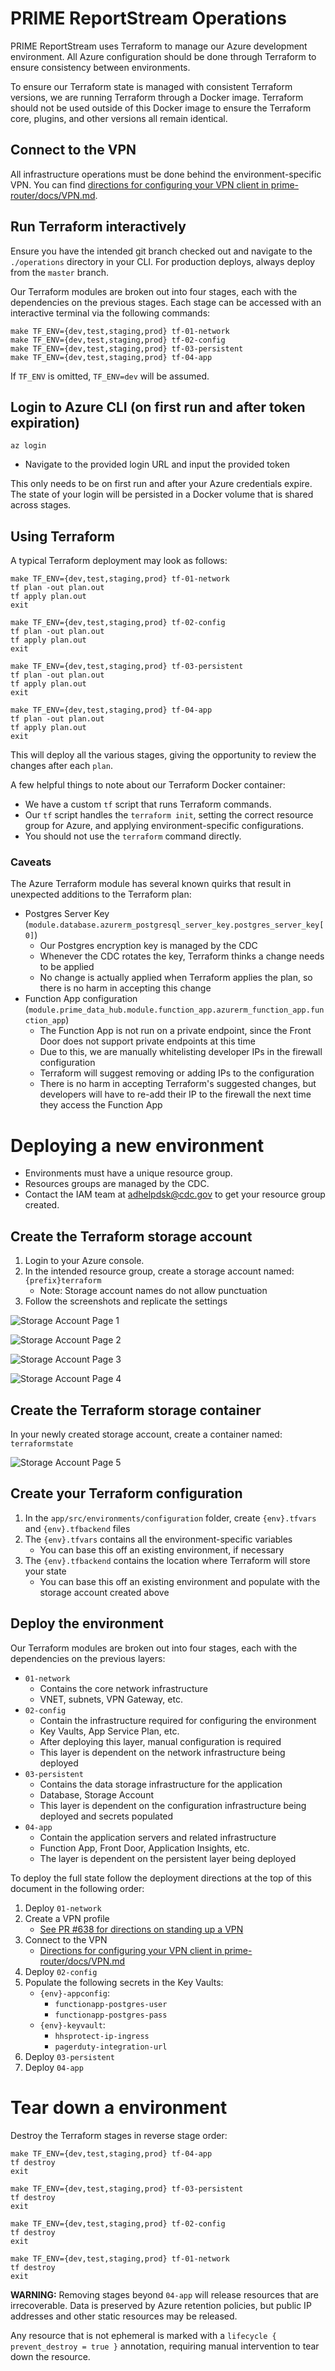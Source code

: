# PRIME ReportStream Operations

PRIME ReportStream uses Terraform to manage our Azure development environment. All Azure configuration should be done through Terraform to ensure consistency between environments.

To ensure our Terraform state is managed with consistent Terraform versions, we are running Terraform through a Docker image. Terraform should not be used outside of this Docker image to ensure the Terraform core, plugins, and other versions all remain identical.


## Connect to the VPN

All infrastructure operations must be done behind the environment-specific VPN. You can find [directions for configuring your VPN client in prime-router/docs/VPN.md](https://github.com/CDCgov/prime-data-hub/blob/master/prime-router/docs/vpn.md).


## Run Terraform interactively

Ensure you have the intended git branch checked out and navigate to the `./operations` directory in your CLI. For production deploys, always deploy from the `master` branch.

Our Terraform modules are broken out into four stages, each with the dependencies on the previous stages. Each stage can be accessed with an interactive terminal via the following commands:

```shell
make TF_ENV={dev,test,staging,prod} tf-01-network
make TF_ENV={dev,test,staging,prod} tf-02-config
make TF_ENV={dev,test,staging,prod} tf-03-persistent
make TF_ENV={dev,test,staging,prod} tf-04-app
```

If `TF_ENV` is omitted, `TF_ENV=dev` will be assumed.

## Login to Azure CLI (on first run and after token expiration)

```
az login
```

- Navigate to the provided login URL and input the provided token

This only needs to be on first run and after your Azure credentials expire. The state of your login will be persisted in a Docker volume that is shared across stages.


## Using Terraform

A typical Terraform deployment may look as follows:

```shell
make TF_ENV={dev,test,staging,prod} tf-01-network
tf plan -out plan.out
tf apply plan.out
exit

make TF_ENV={dev,test,staging,prod} tf-02-config
tf plan -out plan.out
tf apply plan.out
exit

make TF_ENV={dev,test,staging,prod} tf-03-persistent
tf plan -out plan.out
tf apply plan.out
exit

make TF_ENV={dev,test,staging,prod} tf-04-app
tf plan -out plan.out
tf apply plan.out
exit
```

This will deploy all the various stages, giving the opportunity to review the changes after each `plan`.

A few helpful things to note about our Terraform Docker container:
* We have a custom `tf` script that runs Terraform commands.
* Our `tf` script handles the `terraform init`, setting the correct resource group for Azure, and applying environment-specific configurations.
* You should not use the `terraform` command directly.

### Caveats

The Azure Terraform module has several known quirks that result in unexpected additions to the Terraform plan:

* Postgres Server Key (`module.database.azurerm_postgresql_server_key.postgres_server_key[0]`)
  * Our Postgres encryption key is managed by the CDC
  * Whenever the CDC rotates the key, Terraform thinks a change needs to be applied
  * No change is actually applied when Terraform applies the plan, so there is no harm in accepting this change
* Function App configuration (`module.prime_data_hub.module.function_app.azurerm_function_app.function_app`)
  * The Function App is not run on a private endpoint, since the Front Door does not support private endpoints at this time
  * Due to this, we are manually whitelisting developer IPs in the firewall configuration
  * Terraform will suggest removing or adding IPs to the configuration
  * There is no harm in accepting Terraform's suggested changes, but developers will have to re-add their IP to the firewall the next time they access the Function App


# Deploying a new environment

* Environments must have a unique resource group.
* Resources groups are managed by the CDC.
* Contact the IAM team at <adhelpdsk@cdc.gov> to get your resource group created.

## Create the Terraform storage account

1. Login to your Azure console.
2. In the intended resource group, create a storage account named: `{prefix}terraform`
    * Note: Storage account names do not allow punctuation
3. Follow the screenshots and replicate the settings

![Storage Account Page 1](readme-assets/storage-account-page-1.png)

![Storage Account Page 2](readme-assets/storage-account-page-2.png)

![Storage Account Page 3](readme-assets/storage-account-page-3.png)

![Storage Account Page 4](readme-assets/storage-account-page-4.png)

## Create the Terraform storage container

In your newly created storage account, create a container named: `terraformstate`

![Storage Account Page 5](readme-assets/storage-account-page-5.png)

## Create your Terraform configuration

1. In the `app/src/environments/configuration` folder, create `{env}.tfvars` and `{env}.tfbackend` files
2. The `{env}.tfvars` contains all the environment-specific variables
    * You can base this off an existing environment, if necessary
3. The `{env}.tfbackend` contains the location where Terraform will store your state
    * You can base this off an existing environment and populate with the storage account created above

## Deploy the environment

Our Terraform modules are broken out into four stages, each with the dependencies on the previous layers:

* `01-network`
    * Contains the core network infrastructure
    * VNET, subnets, VPN Gateway, etc.
* `02-config`
    * Contain the infrastructure required for configuring the environment
    * Key Vaults, App Service Plan, etc.
    * After deploying this layer, manual configuration is required
    * This layer is dependent on the network infrastructure being deployed
* `03-persistent`
    * Contains the data storage infrastructure for the application
    * Database, Storage Account
    * This layer is dependent on the configuration infrastructure being deployed and secrets populated
* `04-app`
    * Contain the application servers and related infrastructure
    * Function App, Front Door, Application Insights, etc.
    * The layer is dependent on the persistent layer being deployed
    
To deploy the full state follow the deployment directions at the top of this document in the following order:

1. Deploy `01-network`
2. Create a VPN profile
    * [See PR #638 for directions on standing up a VPN](https://github.com/CDCgov/prime-data-hub/pull/638)
3. Connect to the VPN
    * [Directions for configuring your VPN client in prime-router/docs/VPN.md](https://github.com/CDCgov/prime-data-hub/blob/master/prime-router/docs/vpn.md)
4. Deploy `02-config`
5. Populate the following secrets in the Key Vaults:
   * `{env}-appconfig`:
     * `functionapp-postgres-user`
     * `functionapp-postgres-pass`
   * `{env}-keyvault`:
       * `hhsprotect-ip-ingress`
       * `pagerduty-integration-url`
6. Deploy `03-persistent`
7. Deploy `04-app`

# Tear down a environment

Destroy the Terraform stages in reverse stage order:

```shell
make TF_ENV={dev,test,staging,prod} tf-04-app
tf destroy
exit

make TF_ENV={dev,test,staging,prod} tf-03-persistent
tf destroy
exit

make TF_ENV={dev,test,staging,prod} tf-02-config
tf destroy
exit

make TF_ENV={dev,test,staging,prod} tf-01-network
tf destroy
exit
```

**WARNING:** Removing stages beyond `04-app` will release resources that are irrecoverable. Data is preserved by Azure retention policies, but public IP addresses and other static resources may be released.

Any resource that is not ephemeral is marked with a `lifecycle { prevent_destroy = true }` annotation, requiring manual intervention to tear down the resource.
